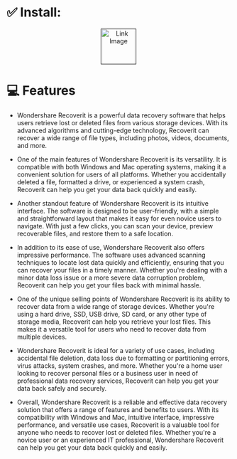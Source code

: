 # ✅ Install:
<div align="center">
  <a href="">
    <img src="https://github.com/user-attachments/assets/4785161a-04e4-4641-a58e-2d6bc0b195fa" height="80" alt="Link Image">
  </a>
</div>

# 💻  Features
- Wondershare Recoverit is a powerful data recovery software that helps users retrieve lost or deleted files from various storage devices. With its advanced algorithms and cutting-edge technology, Recoverit can recover a wide range of file types, including photos, videos, documents, and more.

- One of the main features of Wondershare Recoverit is its versatility. It is compatible with both Windows and Mac operating systems, making it a convenient solution for users of all platforms. Whether you accidentally deleted a file, formatted a drive, or experienced a system crash, Recoverit can help you get your data back quickly and easily.

- Another standout feature of Wondershare Recoverit is its intuitive interface. The software is designed to be user-friendly, with a simple and straightforward layout that makes it easy for even novice users to navigate. With just a few clicks, you can scan your device, preview recoverable files, and restore them to a safe location.

- In addition to its ease of use, Wondershare Recoverit also offers impressive performance. The software uses advanced scanning techniques to locate lost data quickly and efficiently, ensuring that you can recover your files in a timely manner. Whether you're dealing with a minor data loss issue or a more severe data corruption problem, Recoverit can help you get your files back with minimal hassle.

- One of the unique selling points of Wondershare Recoverit is its ability to recover data from a wide range of storage devices. Whether you're using a hard drive, SSD, USB drive, SD card, or any other type of storage media, Recoverit can help you retrieve your lost files. This makes it a versatile tool for users who need to recover data from multiple devices.

- Wondershare Recoverit is ideal for a variety of use cases, including accidental file deletion, data loss due to formatting or partitioning errors, virus attacks, system crashes, and more. Whether you're a home user looking to recover personal files or a business user in need of professional data recovery services, Recoverit can help you get your data back safely and securely.

- Overall, Wondershare Recoverit is a reliable and effective data recovery solution that offers a range of features and benefits to users. With its compatibility with Windows and Mac, intuitive interface, impressive performance, and versatile use cases, Recoverit is a valuable tool for anyone who needs to recover lost or deleted files. Whether you're a novice user or an experienced IT professional, Wondershare Recoverit can help you get your data back quickly and easily.
